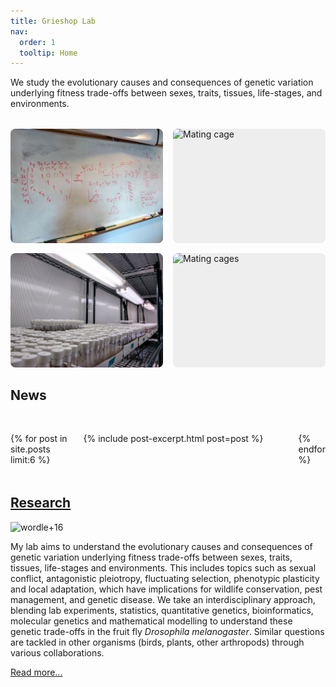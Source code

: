 ```yaml
---
title: Grieshop Lab
nav:
  order: 1
  tooltip: Home
---
```


<style>
.image-grid {
  display: grid;
  grid-template-columns: 1fr 1fr;
  gap: 1rem;
  width: 100%;
  max-width: 1200px;
  margin: 2rem auto;
}
.image-grid .img-tile {
  aspect-ratio: 4/3;
  width: 100%;
  overflow: hidden;
  border-radius: 8px;
  background: #eee;
  display: flex;
  align-items: center;
  justify-content: center;
}
.image-grid img {
  width: 100%;
  height: 100%;
  object-fit: cover;
  display: block;
}
@media (max-width: 700px) {
  .image-grid {
    grid-template-columns: 1fr;
  }
}
.news-scroll {
  display: flex;
  overflow-x: auto;
  gap: 1.5rem;
  padding: 1rem 0;
  margin: 2rem 0;
  scroll-snap-type: x mandatory;
}
.news-scroll > div {
  flex: 0 0 320px;
  min-width: 0;
  scroll-snap-align: start;
}
</style>

<div class="main-content">
We study the evolutionary causes and consequences of genetic variation underlying fitness trade-offs between sexes, traits, tissues, life-stages, and environments.

<div class="image-grid">
  <div class="img-tile">
    <img src="/images/Tania+equations.jpg" alt="Tania quantitative genetics equations">
  </div>
  <div class="img-tile">
    <img src="/images/IMG_0793.jpeg" alt="Mating cage">
  </div>
  <div class="img-tile">
    <img src="/images/Pure+DsRed+Ex.jpg" alt="Large genetic cross">
  </div>
  <div class="img-tile">
    <img src="/images/IMG_0795.jpeg" alt="Mating cages">
  </div>
</div>

<!-- News scroll section -->
<div>
  <h2>
    <a href="{{ '/blog/' | relative_url }}" style="color: inherit; text-decoration: none;">News</a>
  </h2>
  <div class="news-scroll">
    {% for post in site.posts limit:6 %}
      <div>
        {% include post-excerpt.html post=post %}
      </div>
    {% endfor %}
  </div>
</div>

<a href="{{ '/research/' | relative_url }}"><h2>Research</h2></a>

<img src="../images/wordle+16.png" alt="wordle+16" class="center-image" />

<p>
My lab aims to understand the evolutionary causes and consequences of genetic variation underlying fitness trade-offs between sexes, traits, tissues, life-stages and environments. This includes topics such as sexual conflict, antagonistic pleiotropy, fluctuating selection, phenotypic plasticity and local adaptation, which have implications for wildlife conservation, pest management, and genetic disease. We take an interdisciplinary approach, blending lab experiments, statistics, quantitative genetics, bioinformatics, molecular genetics and mathematical modelling to understand these genetic trade-offs in the fruit fly <em>Drosophila melanogaster</em>. Similar questions are tackled in other organisms (birds, plants, other arthropods) through various collaborations.
</p>
<p>
  <a href="{{ '/research/' | relative_url }}">Read more...</a>
</p>
</div>
